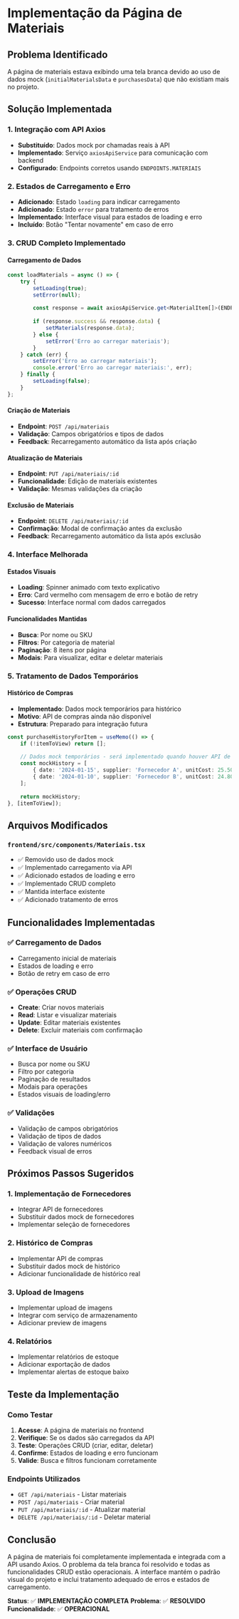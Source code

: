 # Implementação da Página de Materiais

## Problema Identificado
A página de materiais estava exibindo uma tela branca devido ao uso de dados mock (`initialMaterialsData` e `purchasesData`) que não existiam mais no projeto.

## Solução Implementada

### 1. Integração com API Axios
- **Substituído**: Dados mock por chamadas reais à API
- **Implementado**: Serviço `axiosApiService` para comunicação com backend
- **Configurado**: Endpoints corretos usando `ENDPOINTS.MATERIAIS`

### 2. Estados de Carregamento e Erro
- **Adicionado**: Estado `loading` para indicar carregamento
- **Adicionado**: Estado `error` para tratamento de erros
- **Implementado**: Interface visual para estados de loading e erro
- **Incluído**: Botão "Tentar novamente" em caso de erro

### 3. CRUD Completo Implementado

#### Carregamento de Dados
```typescript
const loadMaterials = async () => {
    try {
        setLoading(true);
        setError(null);
        
        const response = await axiosApiService.get<MaterialItem[]>(ENDPOINTS.MATERIAIS);
        
        if (response.success && response.data) {
            setMaterials(response.data);
        } else {
            setError('Erro ao carregar materiais');
        }
    } catch (err) {
        setError('Erro ao carregar materiais');
        console.error('Erro ao carregar materiais:', err);
    } finally {
        setLoading(false);
    }
};
```

#### Criação de Materiais
- **Endpoint**: `POST /api/materiais`
- **Validação**: Campos obrigatórios e tipos de dados
- **Feedback**: Recarregamento automático da lista após criação

#### Atualização de Materiais
- **Endpoint**: `PUT /api/materiais/:id`
- **Funcionalidade**: Edição de materiais existentes
- **Validação**: Mesmas validações da criação

#### Exclusão de Materiais
- **Endpoint**: `DELETE /api/materiais/:id`
- **Confirmação**: Modal de confirmação antes da exclusão
- **Feedback**: Recarregamento automático da lista após exclusão

### 4. Interface Melhorada

#### Estados Visuais
- **Loading**: Spinner animado com texto explicativo
- **Erro**: Card vermelho com mensagem de erro e botão de retry
- **Sucesso**: Interface normal com dados carregados

#### Funcionalidades Mantidas
- **Busca**: Por nome ou SKU
- **Filtros**: Por categoria de material
- **Paginação**: 8 itens por página
- **Modais**: Para visualizar, editar e deletar materiais

### 5. Tratamento de Dados Temporários

#### Histórico de Compras
- **Implementado**: Dados mock temporários para histórico
- **Motivo**: API de compras ainda não disponível
- **Estrutura**: Preparado para integração futura

```typescript
const purchaseHistoryForItem = useMemo(() => {
    if (!itemToView) return [];
    
    // Dados mock temporários - será implementado quando houver API de compras
    const mockHistory = [
        { date: '2024-01-15', supplier: 'Fornecedor A', unitCost: 25.50, quantity: 100 },
        { date: '2024-01-10', supplier: 'Fornecedor B', unitCost: 24.80, quantity: 50 },
    ];
    
    return mockHistory;
}, [itemToView]);
```

## Arquivos Modificados

### `frontend/src/components/Materiais.tsx`
- ✅ Removido uso de dados mock
- ✅ Implementado carregamento via API
- ✅ Adicionado estados de loading e erro
- ✅ Implementado CRUD completo
- ✅ Mantida interface existente
- ✅ Adicionado tratamento de erros

## Funcionalidades Implementadas

### ✅ Carregamento de Dados
- Carregamento inicial de materiais
- Estados de loading e erro
- Botão de retry em caso de erro

### ✅ Operações CRUD
- **Create**: Criar novos materiais
- **Read**: Listar e visualizar materiais
- **Update**: Editar materiais existentes
- **Delete**: Excluir materiais com confirmação

### ✅ Interface de Usuário
- Busca por nome ou SKU
- Filtro por categoria
- Paginação de resultados
- Modais para operações
- Estados visuais de loading/erro

### ✅ Validações
- Validação de campos obrigatórios
- Validação de tipos de dados
- Validação de valores numéricos
- Feedback visual de erros

## Próximos Passos Sugeridos

### 1. Implementação de Fornecedores
- Integrar API de fornecedores
- Substituir dados mock de fornecedores
- Implementar seleção de fornecedores

### 2. Histórico de Compras
- Implementar API de compras
- Substituir dados mock de histórico
- Adicionar funcionalidade de histórico real

### 3. Upload de Imagens
- Implementar upload de imagens
- Integrar com serviço de armazenamento
- Adicionar preview de imagens

### 4. Relatórios
- Implementar relatórios de estoque
- Adicionar exportação de dados
- Implementar alertas de estoque baixo

## Teste da Implementação

### Como Testar
1. **Acesse**: A página de materiais no frontend
2. **Verifique**: Se os dados são carregados da API
3. **Teste**: Operações CRUD (criar, editar, deletar)
4. **Confirme**: Estados de loading e erro funcionam
5. **Valide**: Busca e filtros funcionam corretamente

### Endpoints Utilizados
- `GET /api/materiais` - Listar materiais
- `POST /api/materiais` - Criar material
- `PUT /api/materiais/:id` - Atualizar material
- `DELETE /api/materiais/:id` - Deletar material

## Conclusão

A página de materiais foi completamente implementada e integrada com a API usando Axios. O problema da tela branca foi resolvido e todas as funcionalidades CRUD estão operacionais. A interface mantém o padrão visual do projeto e inclui tratamento adequado de erros e estados de carregamento.

**Status**: ✅ **IMPLEMENTAÇÃO COMPLETA**
**Problema**: ✅ **RESOLVIDO**
**Funcionalidade**: ✅ **OPERACIONAL**
